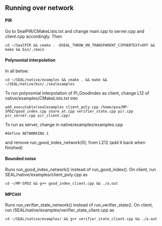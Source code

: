 ## Running over network


#### PIR
Go to SealPIR/CMakeLists.txt
and change main.cpp to server.cpp and client.cpp accordingly. 
Then 
````
cd ~/SealPIR && cmake . -DSEAL_THROW_ON_TRANSPARENT_CIPHERTEXT=OFF && make && bin/./main
````
#### Polynomial interpolation
In all below:
````
cd ~/SEAL/native/examples && cmake . && make && ~/SEAL/native/bin/./sealexamples
````
To run polynomial interpolation of PI_Goodindex as client, change L12 of native/examples/CMakeLists.txt into
````
add_executable(sealexamples client_poly.cpp /home/poa/MP-SPDZ/good_index.cpp share_at.cpp verifier_state.cpp pir.cpp pir_server.cpp pir_client.cpp)
````
To run as server, change in native/examples/examples.cpp
````
#define NETWORKING 1 
````
and remove run_good_index_network(0); from L212 (add it back when finished)
#### Bounded noise
Runs run_good_index_network() instead of run_good_index().
On client, run SEAL/native/examples/client_poly.cpp as
````
cd ~/MP-SPDZ && g++ good_index_client.cpp && ./a.out
````
#### MPCitH
Runs run_verifier_state_network() instead of run_verifier_state().
On client, run /SEAL/native/examples/verifier_state_client.cpp as
````
cd ~/SEAL/native/examples/ && g++ verifier_state_client.cpp && ./a.out
````
